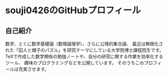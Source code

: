 # souji0426のGitHubプロフィール
## 自己紹介
数学、とくに数学基礎論（数理論理学）、さらに公理的集合論、
最近は無限化された「囚人と帽子のパズル」を研究テーマにしている大学院博士課程院生です。
TeXで作成した数学関係の勉強ノートや、自分の研究に関する作業を効率化するツール、
趣味のプログラミングなどを公開しています。
そのうちこのプロフィールは充実させます。

<!--
**souji0426/souji0426** is a ✨ _special_ ✨ repository because its `README.md` (this file) appears on your GitHub profile.

Here are some ideas to get you started:

- 🔭 I’m currently working on ...
- 🌱 I’m currently learning ...
- 👯 I’m looking to collaborate on ...
- 🤔 I’m looking for help with ...
- 💬 Ask me about ...
- 📫 How to reach me: ...
- 😄 Pronouns: ...
- ⚡ Fun fact: ...
-->
